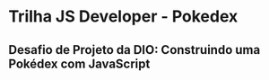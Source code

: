 # Trilha JS Developer - Pokedex

## Desafio de Projeto da DIO: Construindo uma Pokédex com JavaScript